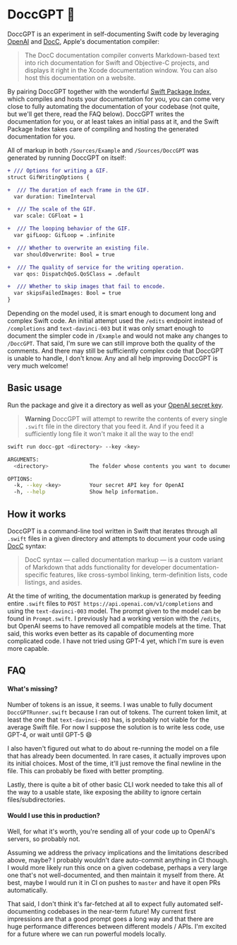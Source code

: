 # DoccGPT 🧹

DoccGPT is an experiment in self-documenting Swift code by leveraging [OpenAI](https://platform.openai.com/docs/api-reference/edits) and [DocC](https://developer.apple.com/documentation/docc), Apple's documentation compiler:

> The DocC documentation compiler converts Markdown-based text into rich documentation for Swift and Objective-C projects, and displays it right in the Xcode documentation window. You can also host this documentation on a website.

By pairing DoccGPT together with the wonderful [Swift Package Index](https://blog.swiftpackageindex.com/posts/auto-generating-auto-hosting-and-auto-updating-docc-documentation/), which compiles and hosts your documentation for you, you can come very close to fully automating the documentation of your codebase (not quite, but we'll get there, read the FAQ below). DoccGPT writes the documentation for you, or at least takes an initial pass at it, and the Swift Package Index takes care of compiling and hosting the generated documentation for you.

All of markup in both `/Sources/Example` and `/Sources/DoccGPT` was generated by running DoccGPT on itself:

```diff
+ /// Options for writing a GIF.
struct GifWritingOptions {

+  /// The duration of each frame in the GIF.
  var duration: TimeInterval

+  /// The scale of the GIF.
  var scale: CGFloat = 1

+  /// The looping behavior of the GIF.
  var gifLoop: GifLoop = .infinite

+  /// Whether to overwrite an existing file.
  var shouldOverwrite: Bool = true

+  /// The quality of service for the writing operation.
  var qos: DispatchQoS.QoSClass = .default

+  /// Whether to skip images that fail to encode.
  var skipsFailedImages: Bool = true
}
```

Depending on the model used, it is smart enough to document long and complex Swift code. An initial attempt used the `/edits` endpoint instead of `/completions` and `text-davinci-003` but it was only smart enough to document the simpler code in `/Example` and would not make any changes to `/DoccGPT`. That said, I'm sure we can still improve both the quality of the comments. And there may still be sufficiently complex code that DoccGPT is unable to handle, I don't know. Any and all help improving DoccGPT is very much welcome!

## Basic usage

Run the package and give it a directory as well as your [OpenAI secret key](https://platform.openai.com/account/api-keys).

> **Warning**
> DoccGPT will attempt to rewrite the contents of every single `.swift` file in the directory that you feed it. And if you feed it a sufficiently long file it won't make it all the way to the end!

```bash
swift run docc-gpt <directory> --key <key>
```

```bash
ARGUMENTS:
  <directory>             The folder whose contents you want to document

OPTIONS:
  -k, --key <key>         Your secret API key for OpenAI
  -h, --help              Show help information.
```

## How it works

DoccGPT is a command-line tool written in Swift that iterates through all `.swift` files in a given directory and attempts to document your code using [DocC](https://developer.apple.com/documentation/docc) syntax:

> DocC syntax — called documentation markup — is a custom variant of Markdown that adds functionality for developer documentation-specific features, like cross-symbol linking, term-definition lists, code listings, and asides.

At the time of writing, the documentation markup is generated by feeding entire `.swift` files to `POST https://api.openai.com/v1/completions` and using the `text-davinci-003` model. The prompt given to the model can be found in `Prompt.swift`. I previously had a working version with the `/edits`, but OpenAI seems to have removed all compatible models at the time. That said, this works even better as its capable of documenting more complicated code. I have not tried using GPT-4 yet, which I'm sure is even more capable.

## FAQ

#### What's missing?

Number of tokens is an issue, it seems. I was unable to fully document `DoccGPTRunner.swift` because I ran out of tokens. The current token limit, at least the one that `text-davinci-003` has, is probably not viable for the average Swift file. For now I suppose the solution is to write less code, use GPT-4, or wait until GPT-5 😄

I also haven't figured out what to do about re-running the model on a file that has already been documented. In rare cases, it actually improves upon its initial choices. Most of the time, it'll just remove the final newline in the file. This can probably be fixed with better prompting.

Lastly, there is quite a bit of other basic CLI work needed to take this all of the way to a usable state, like exposing the ability to ignore certain files/subdirectories.

#### Would I use this in production?

Well, for what it's worth, you're sending all of your code up to OpenAI's servers, so probably not.

Assuming we address the privacy implications and the limitations described above, maybe? I probably wouldn't dare auto-commit anything in CI though. I would more likely run this once on a given codebase, perhaps a very large one that's not well-documented, and then maintain it myself from there. At best, maybe I would run it in CI on pushes to `master` and have it open PRs automatically.

That said, I don't think it's far-fetched at all to expect fully automated self-documenting codebases in the near-term future! My current first impressions are that a good prompt goes a long way and that there are huge performance differences between different models / APIs. I'm excited for a future where we can run powerful models locally.
